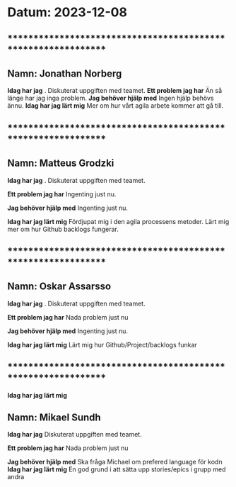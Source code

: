 # Datum: 2023-12-08

## ************************************************************* ##
## Namn: Jonathan Norberg
**Idag har jag** .
Diskuterat uppgiften med teamet.
**Ett problem jag har** 
Än så länge har jag inga problem.
**Jag behöver hjälp med** 
Ingen hjälp behövs ännu.
**Idag har jag lärt mig** 
Mer om hur vårt agila arbete kommer att gå till.

## ************************************************************* ##
## Namn: Matteus Grodzki
**Idag har jag** .
Diskuterat uppgiften med teamet.

**Ett problem jag har** 
Ingenting just nu. 

**Jag behöver hjälp med** 
Ingenting just nu.

**Idag har jag lärt mig** 
Fördjupat mig i den agila processens metoder. Lärt mig mer om hur Github backlogs fungerar.

## ************************************************************* ##
## Namn: Oskar Assarsso
**Idag har jag** .
Diskuterat uppgiften med teamet.

**Ett problem jag har** 
Nada problem just nu

**Jag behöver hjälp med** 
Ingenting just nu.

**Idag har jag lärt mig** 
Lärt mig hur Github/Project/backlogs funkar 

## ************************************************************* ##
**Idag har jag lärt mig** 

## Namn: Mikael Sundh
**Idag har jag** 
Diskuterat uppgiften med teamet.

**Ett problem jag har** 
Nada problem just nu

**Jag behöver hjälp med** 
Ska fråga Michael om prefered language för kodn
**Idag har jag lärt mig** 
En god grund i att sätta upp stories/epics i grupp med andra